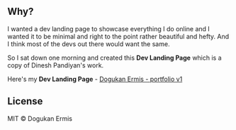 ## Why?

I wanted a dev landing page to showcase everything I do online and I wanted it to be minimal and right to the point rather beautiful and hefty. And I think most of the devs out there would want the same.

So I sat down one morning and created this **Dev Landing Page** which is a copy of Dinesh Pandiyan's work.

Here's my **Dev Landing Page** - [Dogukan Ermis - portfolio v1](https://d-ermis.github.io/)

## License

MIT © Dogukan Ermis
